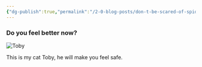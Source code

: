 ```yaml
---
{"dg-publish":true,"permalink":"/2-0-blog-posts/don-t-be-scared-of-spiders-and-bats/","hide":true,"created":"2024-04-09T23:24:11.991+01:00","updated":"2024-04-10T00:09:40.761+01:00"}
---
```


### Do you feel better now?

![Toby](https://i.imgur.com/Q7DG4Cv.jpg)

This is my cat Toby, he will make you feel safe.